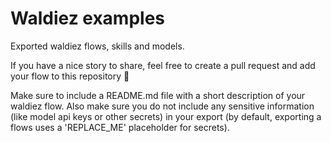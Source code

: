 # Waldiez examples

Exported waldiez flows, skills and models.

If you have a nice story to share, feel free to create a pull request and add your flow to this repository 🚀

Make sure to include a README.md file with a short description of your waldiez flow.
Also make sure you do not include any sensitive information (like model api keys or other secrets) in your export (by default, exporting a flows uses a 'REPLACE_ME' placeholder for secrets).

